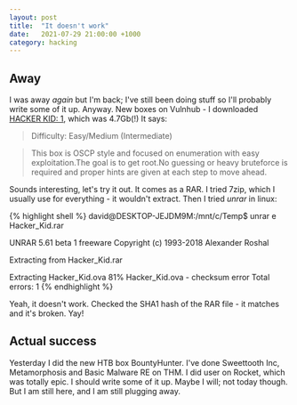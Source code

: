 ```yaml
---
layout: post
title:  "It doesn't work"
date:   2021-07-29 21:00:00 +1000
category: hacking
---
```


## Away
I was away *again* but I'm back; I've still been doing stuff so I'll probably write some of it up. Anyway. New boxes on Vulnhub - I downloaded [HACKER KID: 1](https://www.vulnhub.com/entry/hacker-kid-1,719/), which was 4.7Gb(!) It says:

>Difficulty: Easy/Medium (Intermediate)

>This box is OSCP style and focused on enumeration with easy exploitation.The goal is to get root.No guessing or heavy bruteforce is required and proper hints are given at each step to move ahead.

Sounds interesting, let's try it out. It comes as a RAR. I tried 7zip, which I usually use for everything - it wouldn't extract. Then I tried *unrar* in linux:

{% highlight shell %}
david@DESKTOP-JEJDM9M:/mnt/c/Temp$ unrar e Hacker_Kid.rar

UNRAR 5.61 beta 1 freeware      Copyright (c) 1993-2018 Alexander Roshal


Extracting from Hacker_Kid.rar

Extracting  Hacker_Kid.ova                                            81%
Hacker_Kid.ova       - checksum error
Total errors: 1
{% endhighlight %}

Yeah, it doesn't work. Checked the SHA1 hash of the RAR file - it matches and it's broken. Yay!

## Actual success
Yesterday I did the new HTB box BountyHunter. I've done Sweettooth Inc, Metamorphosis and Basic Malware RE on THM. I did user on Rocket, which was totally epic. I should write some of it up. Maybe I will; not today though. But I am still here, and I am still plugging away.
